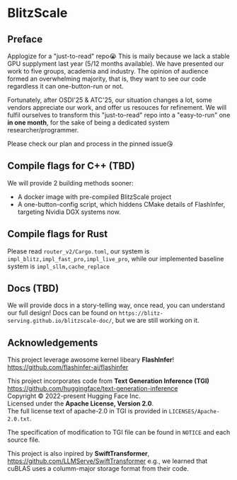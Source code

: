 # BlitzScale

## Preface
Applogize for a "just-to-read" repo😭 This is maily because we lack a stable GPU supplyment last year (5/12 months available). We have presented our work to five groups, academia and industry. The opinion of audience formed an overwhelming majority, that is, they want to see our code regardless it can one-button-run or not.

Fortunately, after OSDI'25 & ATC'25, our situation changes a lot, some vendors appreciate our work, and offer us resouces for refinement. We will fulfil ourselves to transform this "just-to-read" repo into a "easy-to-run" one **in one month**, for the sake of being a dedicated system researcher/programmer.

Please check our plan and process in the pinned issue😘

## Compile flags for C++ (TBD)
We will provide 2 building methods sooner:
- A docker image with pre-compiled BlitzScale project
- A one-button-config script, which hiddens CMake details of FlashInfer, targeting Nvidia DGX systems now.

## Compile flags for Rust
Please read `router_v2/Cargo.toml`, our system is `impl_blitz,impl_fast_pro,impl_live_pro`, while our implemented baseline system is `impl_sllm,cache_replace`

## Docs (TBD)
We will provide docs in a story-telling way, once read, you can understand our full design!
Docs can be found on `https://blitz-serving.github.io/blitzscale-doc/`, but we are still working on it.

## Acknowledgements  
This project leverage awosome kernel libeary **FlashInfer**!
<https://github.com/flashinfer-ai/flashinfer>

This project incorporates code from **Text Generation Inference (TGI)**  
<https://github.com/huggingface/text-generation-inference>    
Copyright © 2022-present Hugging Face Inc.  
Licensed under the **Apache License, Version 2.0**.  
The full license text of apache-2.0 in TGI is provided in `LICENSES/Apache-2.0.txt`.  

The specification of modification to TGI file can be found in `NOTICE` and each source file.

This project is also inpired by **SwiftTransformer**,
<https://github.com/LLMServe/SwiftTransformer>
e.g., we learned that cuBLAS uses a columm-major storage format from their code.


